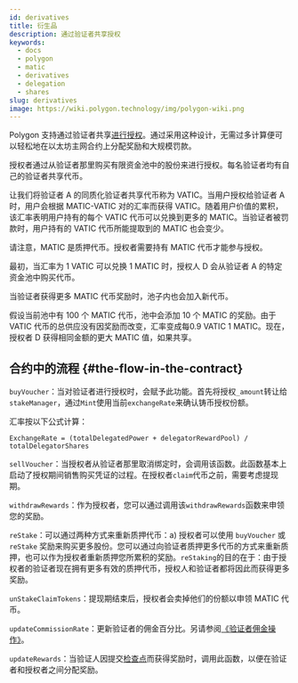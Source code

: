```yaml
---
id: derivatives
title: 衍生品
description: 通过验证者共享授权
keywords:
  - docs
  - polygon
  - matic
  - derivatives
  - delegation
  - shares
slug: derivatives
image: https://wiki.polygon.technology/img/polygon-wiki.png
---
```


Polygon 支持通过验证者共享[进行授权](/docs/maintain/glossary#delegator)。通过采用这种设计，无需过多计算便可以轻松地在以太坊主网合约上分配奖励和大规模罚款。

授权者通过从验证者那里购买有限资金池中的股份来进行授权。每名验证者均有自己的验证者共享代币。

让我们将验证者 A 的同质化验证者共享代币称为 VATIC。当用户授权给验证者 A 时，用户会根据 MATIC-VATIC 对的汇率而获得 VATIC。随着用户价值的累积，该汇率表明用户持有的每个 VATIC 代币可以兑换到更多的 MATIC。当验证者被罚款时，用户持有的 VATIC 代币所能提取到的 MATIC 也会变少。

请注意，MATIC 是质押代币。授权者需要持有 MATIC 代币才能参与授权。

最初，当汇率为 1 VATIC 可以兑换 1 MATIC 时，授权人 D 会从验证者 A 的特定资金池中购买代币。

当验证者获得更多 MATIC 代币奖励时，池子内也会加入新代币。

假设当前池中有 100 个 MATIC 代币，池中会添加 10 个 MATIC 的奖励。由于VATIC 代币的总供应没有因奖励而改变，汇率变成每0.9 VATIC 1 MATIC。现在，授权者 D 获得相同金额的更大 MATIC 值，如果共享。

## 合约中的流程 {#the-flow-in-the-contract}

`buyVoucher`：当对验证者进行授权时，会赋予此功能。首先将授权`_amount`转让给`stakeManager`，通过`Mint`使用当前`exchangeRate`来确认铸币授权份额。

汇率按以下公式计算：

`ExchangeRate = (totalDelegatedPower + delegatorRewardPool) / totalDelegatorShares`

`sellVoucher`：当授权者从验证者那里取消绑定时，会调用该函数。此函数基本上启动了授权期间销售购买凭证的过程。在授权者`claim`代币之前，需要考虑提现期。

`withdrawRewards`：作为授权者，您可以通过调用该`withdrawRewards`函数来申领您的奖励。

`reStake`：可以通过两种方式来重新质押代币：a) 授权者可以使用 `buyVoucher` 或 `reStake` 奖励来购买更多股份。您可以通过向验证者质押更多代币的方式来重新质押，也可以作为授权者重新质押您所累积的奖励。`reStaking`的目的在于：由于授权者的验证者现在拥有更多有效的质押代币，授权人和验证者都将因此而获得更多奖励。

`unStakeClaimTokens`：提现期结束后，授权者会卖掉他们的份额以申领 MATIC 代币。

`updateCommissionRate`：更新验证者的佣金百分比。另请参阅[《验证者佣金操作》](/docs/maintain/validate/validator-commission-operations)。

`updateRewards`：当验证人因提交[检查点](/docs/maintain/glossary#checkpoint-transaction)而获得奖励时，调用此函数，以便在验证者和授权者之间分配奖励。
